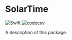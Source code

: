 # SolarTime
![Swift](https://github.com/tgymnich/SolarTime/workflows/Swift/badge.svg)
[![codecov](https://codecov.io/gh/tgymnich/SolarTime/branch/main/graph/badge.svg?token=RwdRTkevVG)](https://codecov.io/gh/tgymnich/SolarTime)

A description of this package.

